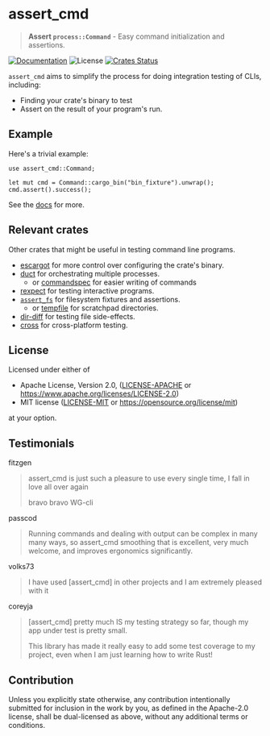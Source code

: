 # assert_cmd

> **Assert `process::Command`** - Easy command initialization and assertions.

[![Documentation](https://img.shields.io/badge/docs-master-blue.svg)][Documentation]
![License](https://img.shields.io/crates/l/assert_cmd.svg)
[![Crates Status](https://img.shields.io/crates/v/assert_cmd.svg)][Crates.io]

`assert_cmd` aims to simplify the process for doing integration testing of CLIs, including:
- Finding your crate's binary to test
- Assert on the result of your program's run.

## Example

Here's a trivial example:

```rust,no_run
use assert_cmd::Command;

let mut cmd = Command::cargo_bin("bin_fixture").unwrap();
cmd.assert().success();
```

See the [docs](http://docs.rs/assert_cmd) for more.

## Relevant crates

Other crates that might be useful in testing command line programs.
* [escargot][escargot] for more control over configuring the crate's binary.
* [duct][duct] for orchestrating multiple processes.
  * or [commandspec] for easier writing of commands
* [rexpect][rexpect] for testing interactive programs.
* [`assert_fs`][assert_fs] for filesystem fixtures and assertions.
  * or [tempfile][tempfile] for scratchpad directories.
* [dir-diff][dir-diff] for testing file side-effects.
* [cross][cross] for cross-platform testing.

[escargot]: http://docs.rs/escargot
[rexpect]: https://crates.io/crates/rexpect
[dir-diff]: https://crates.io/crates/dir-diff
[tempfile]: https://crates.io/crates/tempfile
[duct]: https://crates.io/crates/duct
[assert_fs]: https://crates.io/crates/assert_fs
[commandspec]: https://crates.io/crates/commandspec
[cross]: https://github.com/cross-rs/cross

## License

Licensed under either of

* Apache License, Version 2.0, ([LICENSE-APACHE](LICENSE-APACHE) or <https://www.apache.org/licenses/LICENSE-2.0>)
* MIT license ([LICENSE-MIT](LICENSE-MIT) or <https://opensource.org/license/mit>)

at your option.

## Testimonials

fitzgen
> assert_cmd is just such a pleasure to use every single time, I fall in love all over again
>
> bravo bravo WG-cli

passcod
> Running commands and dealing with output can be complex in many many ways, so assert_cmd smoothing that is excellent, very much welcome, and improves ergonomics significantly.

volks73
>  I have used [assert_cmd] in other projects and I am extremely pleased with it

coreyja
> [assert_cmd] pretty much IS my testing strategy so far, though my app under test is pretty small.
>
> This library has made it really easy to add some test coverage to my project, even when I am just learning how to write Rust!

## Contribution

Unless you explicitly state otherwise, any contribution intentionally
submitted for inclusion in the work by you, as defined in the Apache-2.0
license, shall be dual-licensed as above, without any additional terms or
conditions.

[Crates.io]: https://crates.io/crates/assert_cmd
[Documentation]: https://docs.rs/assert_cmd
